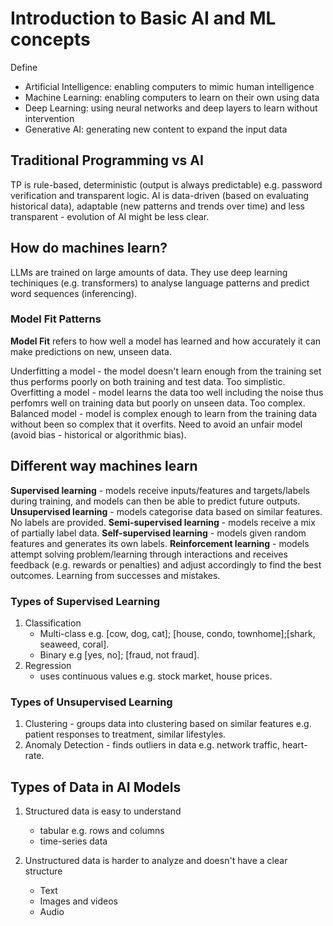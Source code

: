 # Introduction to Basic AI and ML concepts

Define 
- Artificial Intelligence: enabling computers to mimic human intelligence
- Machine Learning: enabling computers to learn on their own using data
- Deep Learning: using neural networks and deep layers to learn without intervention
- Generative AI: generating new content to expand the input data

## Traditional Programming vs AI
TP is rule-based, deterministic (output is always predictable) e.g. password verification and transparent logic.
AI is data-driven (based on evaluating historical data), adaptable (new patterns and trends over time) and less transparent - evolution of AI might be less clear.

## How do machines learn?
LLMs are trained on large amounts of data. They use deep learning techiniques (e.g. transformers) to analyse language patterns and predict word sequences (inferencing).


### Model Fit Patterns
**Model Fit** refers to how well a model has learned and how accurately it can make predictions on new, unseen data.

Underfitting a model - the model doesn't learn enough from the training set thus performs poorly on both training and test data. Too simplistic. 
Overfitting a model - model learns the data too well including the noise thus perfomrs well on training data but poorly on unseen data. Too complex.
Balanced model - model is complex enough to learn from the training data without been so complex that it overfits. Need to avoid an unfair model (avoid bias - historical or algorithmic bias).

## Different way machines learn
**Supervised learning** - models receive inputs/features and targets/labels during training, and models can then be able to predict future outputs.
**Unsupervised learning** - models categorise data based on similar features. No labels are provided.
**Semi-supervised learning** - models receive a mix of partially label data.
**Self-supervised learning** - models given random features and generates its own labels.
**Reinforcement learning** - models attempt solving problem/learning through interactions and receives feedback (e.g. rewards or penalties) and adjust accordingly to find the best outcomes. Learning from successes and mistakes.

### Types of Supervised Learning

1. Classification
   - Multi-class e.g. [cow, dog, cat]; [house, condo, townhome];[shark, seaweed, coral].
   - Binary e.g [yes, no]; [fraud, not fraud].
2. Regression
   - uses continuous values e.g. stock market, house prices.
  
### Types of Unsupervised Learning

1. Clustering - groups data into clustering based on similar features e.g. patient responses to treatment, similar lifestyles.
2. Anomaly Detection - finds outliers in data e.g. network traffic, heart-rate.

## Types of Data in AI Models
1. Structured data is easy to understand
   - tabular e.g. rows and columns
   - time-series data

2. Unstructured data is harder to analyze and doesn't have a clear structure
   - Text
   - Images and videos
   - Audio

